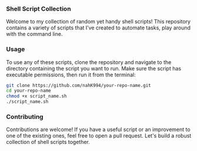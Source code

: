 ### Shell Script Collection

Welcome to my collection of random yet handy shell scripts! This repository contains a variety of scripts that I’ve created to automate tasks, play around with the command line.

### Usage

To use any of these scripts, clone the repository and navigate to the directory containing the script you want to run. Make sure the script has executable permissions, then run it from the terminal:

```bash
git clone https://github.com/nahK994/your-repo-name.git
cd your-repo-name
chmod +x script_name.sh
./script_name.sh
```

### Contributing
Contributions are welcome! If you have a useful script or an improvement to one of the existing ones, feel free to open a pull request. Let's build a robust collection of shell scripts together.
